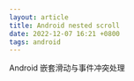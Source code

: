 ```yaml
---
layout: article
title: Android nested scroll
date: 2022-12-07 16:21 +0800
tags: android
---
```


Android 嵌套滑动与事件冲突处理

<!--more-->